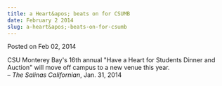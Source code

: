 ```yaml
---
title: a Heart&apos; beats on for CSUMB
date: February 2 2014
slug: a-heart&apos;-beats-on-for-csumb
---
```


 



<span class="date">Posted on Feb 02, 2014    </span>
<p>CSU Monterey Bay&apos;s 16th annual &quot;Have a Heart for Students Dinner
and Auction&quot; will move off campus to a new venue this year.<br>
<em>&#x2013; The Salinas Californian</em>, Jan. 31, 2014</br></p>





 
